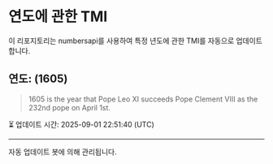 
# 연도에 관한 TMI

이 리포지토리는 numbersapi를 사용하여 특정 년도에 관한 TMI를 자동으로 업데이트합니다.

## 연도: (1605)
> 1605 is the year that Pope Leo XI succeeds Pope Clement VIII as the 232nd pope on April 1st.

⏳ 업데이트 시간: 2025-09-01 22:51:40 (UTC)

---
자동 업데이트 봇에 의해 관리됩니다.
